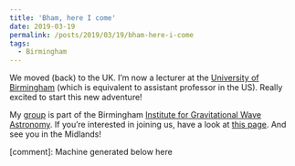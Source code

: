 ```yaml
---
title: 'Bham, here I come'
date: 2019-03-19
permalink: /posts/2019/03/19/bham-here-i-come
tags:
  - Birmingham
---
```


We moved (back) to the UK. I’m now a lecturer at the [University of Birmingham](<https://www.birmingham.ac.uk/index.aspx>) (which is equivalent to assistant professor in the US). Really excited to start this new adventure!

My [group](<../../../../../index.html?p=2466>) is part of the Birmingham [Institute for Gravitational Wave Astronomy](<http://www.sr.bham.ac.uk/gwgroup/>). If you’re interested in joining us, have a look at [this page](<../../../../../index.html?p=2613>). And see you in the Midlands!

[comment]: Machine generated below here
